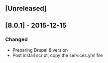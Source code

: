 ## [Unreleased]

## [8.0.1] - 2015-12-15
### Changed
- Preparing Drupal 8 version
- Post install script, copy the services.yml file